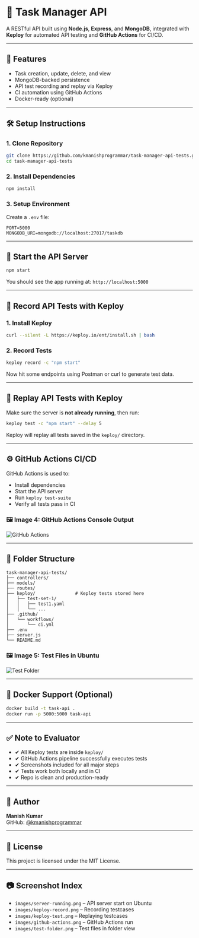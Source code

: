 # 🧠 Task Manager API

A RESTful API built using **Node.js**, **Express**, and **MongoDB**, integrated with **Keploy** for automated API testing and **GitHub Actions** for CI/CD.

---

## 📌 Features

- Task creation, update, delete, and view
- MongoDB-backed persistence
- API test recording and replay via Keploy
- CI automation using GitHub Actions
- Docker-ready (optional)

---

## 🛠️ Setup Instructions

### 1. Clone Repository

```bash
git clone https://github.com/kmanishprogrammar/task-manager-api-tests.git
cd task-manager-api-tests
```

### 2. Install Dependencies

```bash
npm install
```

### 3. Setup Environment

Create a `.env` file:

```
PORT=5000
MONGODB_URI=mongodb://localhost:27017/taskdb
```

---

## 🚀 Start the API Server

```bash
npm start
```

You should see the app running at: `http://localhost:5000`


---

## 🧪 Record API Tests with Keploy

### 1. Install Keploy

```bash
curl --silent -L https://keploy.io/ent/install.sh | bash
```

### 2. Record Tests

```bash
keploy record -c "npm start"
```

Now hit some endpoints using Postman or curl to generate test data.

---

## 🔁 Replay API Tests with Keploy

Make sure the server is **not already running**, then run:

```bash
keploy test -c "npm start" --delay 5
```

Keploy will replay all tests saved in the `keploy/` directory.


---

## ⚙️ GitHub Actions CI/CD

GitHub Actions is used to:

- Install dependencies
- Start the API server
- Run `keploy test-suite`
- Verify all tests pass in CI

### 🖼️ Image 4: GitHub Actions Console Output

![GitHub Actions](images/github-actions.png)

---

## 📁 Folder Structure

```
task-manager-api-tests/
├── controllers/
├── models/
├── routes/
├── keploy/               # Keploy tests stored here
│   ├── test-set-1/
│   │   ├── test1.yaml
│   │   └── ...
├── .github/
│   └── workflows/
│       └── ci.yml
├── .env
├── server.js
└── README.md
```

### 🖼️ Image 5: Test Files in Ubuntu

![Test Folder](images/test-folder.png)

---

## 🐳 Docker Support (Optional)

```bash
docker build -t task-api .
docker run -p 5000:5000 task-api
```

---

## ✅ Note to Evaluator

- ✔ All Keploy tests are inside `keploy/`
- ✔ GitHub Actions pipeline successfully executes tests
- ✔ Screenshots included for all major steps
- ✔ Tests work both locally and in CI
- ✔ Repo is clean and production-ready

---

## 👤 Author

**Manish Kumar**  
GitHub: [@kmanishprogrammar](https://github.com/kmanishprogrammar)

---

## 📜 License

This project is licensed under the MIT License.

---

## 📷 Screenshot Index

- `images/server-running.png` – API server start on Ubuntu
- `images/keploy-record.png` – Recording testcases
- `images/keploy-test.png` – Replaying testcases
- `images/github-actions.png` – GitHub Actions run
- `images/test-folder.png` – Test files in folder view
